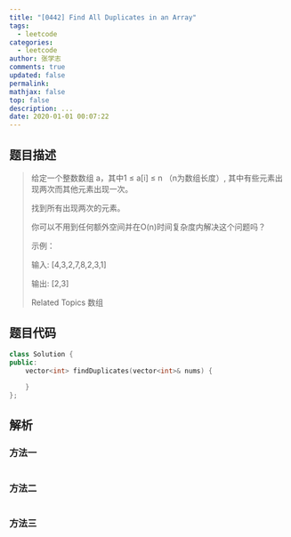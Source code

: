 ```yaml
---
title: "[0442] Find All Duplicates in an Array"
tags:
  - leetcode
categories:
  - leetcode
author: 张学志
comments: true
updated: false
permalink:
mathjax: false
top: false
description: ...
date: 2020-01-01 00:07:22
---
```


## 题目描述

> 给定一个整数数组 a，其中1 ≤ a[i] ≤ n （n为数组长度）, 其中有些元素出现两次而其他元素出现一次。 
> 
> 找到所有出现两次的元素。 
> 
> 你可以不用到任何额外空间并在O(n)时间复杂度内解决这个问题吗？ 
> 
> 示例： 
> 
> 
> 输入:
> [4,3,2,7,8,2,3,1]
> 
> 输出:
> [2,3]
> 
> Related Topics 数组

## 题目代码

```cpp
class Solution {
public:
    vector<int> findDuplicates(vector<int>& nums) {
        
    }
};
```

## 解析

### 方法一

```cpp

```

### 方法二

```cpp

```

### 方法三

```cpp

```

